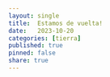 ```yaml
---
layout: single
title:  Estamos de vuelta!
date:   2023-10-20
categories: [tierra] 
published: true
pinned: false
share: true
---
```

